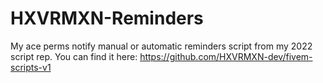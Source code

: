 # HXVRMXN-Reminders
My ace perms notify manual or automatic reminders script from my 2022 script rep. You can find it here: https://github.com/HXVRMXN-dev/fivem-scripts-v1
